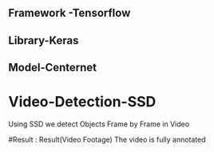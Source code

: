 ## Framework -Tensorflow
## Library-Keras
## Model-Centernet

# Video-Detection-SSD

Using SSD we detect Objects Frame by Frame in Video


#Result : Result(Video Footage) The video is fully annotated 

